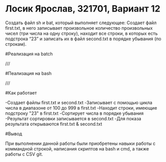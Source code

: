 # Лосик Ярослав, 321701, Вариант 12

Создать файл sh и bat, который выполняет следующее:
Создает файл first.txt, в него записывает произвольное количество произвольных чисел (три числа на одну строку),
находит все строки, в которых есть подстрока “23” и записать их в файл second.txt в порядке убывания (по строкам). 

#Реализация на batch

///

#Пеализация на bash

///

#Как работает

-Создает файлы first.txt и second.txt
-Записывает с помощью цикла числа в диапазоне от 100 до 999 в first.txt
-Находит строки, имеющие подстроку "23" в first.txt
-Сортирует числа в порядке убывания
-Результат сортировки записывается в second.txt
-Для показа результата открываются first.txt & second.txt

#Вывод

При выполнении данной работы были приобретены навыки работы с коммандной строкой, написания скриптов на bash и cmd, а также работы с CSV git.
